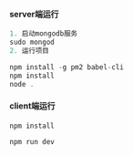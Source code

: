 #### server端运行

```js
1. 启动mongodb服务
sudo mongod
2. 运行项目

npm install -g pm2 babel-cli
npm install
node .
```

#### client端运行

```
npm install

npm run dev
```

